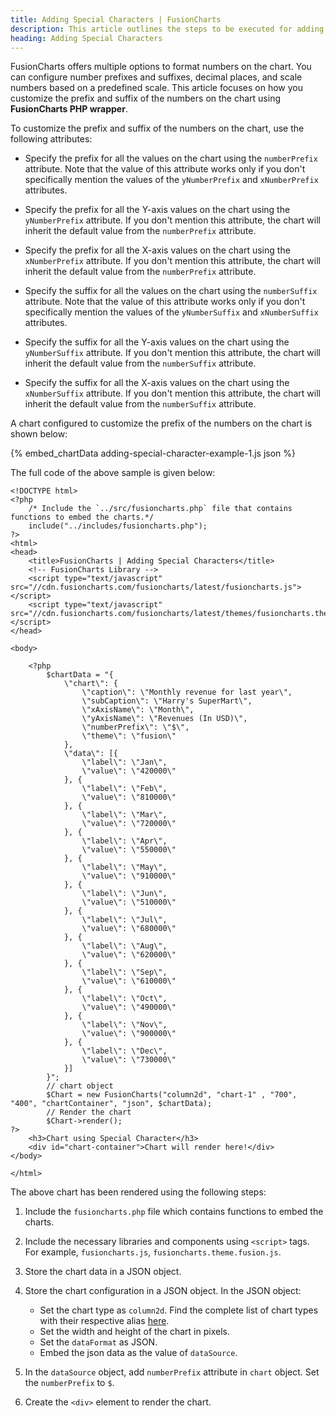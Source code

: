 ```yaml
---
title: Adding Special Characters | FusionCharts
description: This article outlines the steps to be executed for adding special characters to the data values of your chart.
heading: Adding Special Characters
---
```


FusionCharts offers multiple options to format numbers on the chart. You can configure number prefixes and suffixes, decimal places, and scale numbers based on a predefined scale. This article focuses on how you customize the prefix and suffix of the numbers on the chart using **FusionCharts PHP wrapper**.

To customize the prefix and suffix of the numbers on the chart, use the following attributes:

* Specify the prefix for all the values on the chart using the `numberPrefix` attribute. Note that the value of this attribute works only if you don't specifically mention the values of the `yNumberPrefix` and `xNumberPrefix` attributes.

* Specify the prefix for all the Y-axis values on the chart using the `yNumberPrefix` attribute. If you don't mention this attribute, the chart will inherit the default value from the `numberPrefix` attribute.

* Specify the prefix for all the X-axis values on the chart using the `xNumberPrefix` attribute. If you don't mention this attribute, the chart will inherit the default value from the `numberPrefix` attribute.

* Specify the suffix for all the values on the chart using the `numberSuffix` attribute. Note that the value of this attribute works only if you don't specifically mention the values of the `yNumberSuffix` and `xNumberSuffix` attributes.

* Specify the suffix for all the Y-axis values on the chart using the `yNumberSuffix` attribute. If you don't mention this attribute, the chart will inherit the default value from the `numberSuffix` attribute.

* Specify the suffix for all the X-axis values on the chart using the `xNumberSuffix` attribute. If you don't mention this attribute, the chart will inherit the default value from the `numberSuffix` attribute.

A chart configured to customize the prefix of the numbers on the chart is shown below:

{% embed_chartData adding-special-character-example-1.js json %}

The full code of the above sample is given below:

```
<!DOCTYPE html>
<?php
    /* Include the `../src/fusioncharts.php` file that contains functions to embed the charts.*/
    include("../includes/fusioncharts.php");
?>
<html>
<head>
    <title>FusionCharts | Adding Special Characters</title>
    <!-- FusionCharts Library -->
    <script type="text/javascript" src="//cdn.fusioncharts.com/fusioncharts/latest/fusioncharts.js"></script>
    <script type="text/javascript" src="//cdn.fusioncharts.com/fusioncharts/latest/themes/fusioncharts.theme.fusion.js"></script>
</head>

<body>

    <?php
        $chartData = "{
            \"chart\": {
                \"caption\": \"Monthly revenue for last year\",
                \"subCaption\": \"Harry's SuperMart\",
                \"xAxisName\": \"Month\",
                \"yAxisName\": \"Revenues (In USD)\",
                \"numberPrefix\": \"$\",
                \"theme\": \"fusion\"
            },
            \"data\": [{
                \"label\": \"Jan\",
                \"value\": \"420000\"
            }, {
                \"label\": \"Feb\",
                \"value\": \"810000\"
            }, {
                \"label\": \"Mar\",
                \"value\": \"720000\"
            }, {
                \"label\": \"Apr\",
                \"value\": \"550000\"
            }, {
                \"label\": \"May\",
                \"value\": \"910000\"
            }, {
                \"label\": \"Jun\",
                \"value\": \"510000\"
            }, {
                \"label\": \"Jul\",
                \"value\": \"680000\"
            }, {
                \"label\": \"Aug\",
                \"value\": \"620000\"
            }, {
                \"label\": \"Sep\",
                \"value\": \"610000\"
            }, {
                \"label\": \"Oct\",
                \"value\": \"490000\"
            }, {
                \"label\": \"Nov\",
                \"value\": \"900000\"
            }, {
                \"label\": \"Dec\",
                \"value\": \"730000\"
            }]
        }";
        // chart object
        $Chart = new FusionCharts("column2d", "chart-1" , "700", "400", "chartContainer", "json", $chartData);
        // Render the chart
        $Chart->render();
?>
    <h3>Chart using Special Character</h3>
    <div id="chart-container">Chart will render here!</div>
</body>

</html>
```

The above chart has been rendered using the following steps:

1. Include the `fusioncharts.php` file which contains functions to embed the charts.

2. Include the necessary libraries and components using `<script>` tags. For example, `fusioncharts.js`, `fusioncharts.theme.fusion.js`.

3. Store the chart data in a JSON object.

4. Store the chart configuration in a JSON object. In the JSON object:
    * Set the chart type as `column2d`. Find the complete list of chart types with their respective alias [here](https://www.fusioncharts.com/dev/chart-guide/list-of-charts).
    * Set the width and height of the chart in pixels. 
    * Set the `dataFormat` as JSON.
    * Embed the json data as the value of `dataSource`.

5. In the `dataSource` object, add `numberPrefix` attribute in `chart` object. Set the `numberPrefix` to `$`.

6. Create the `<div>` element to render the chart.         